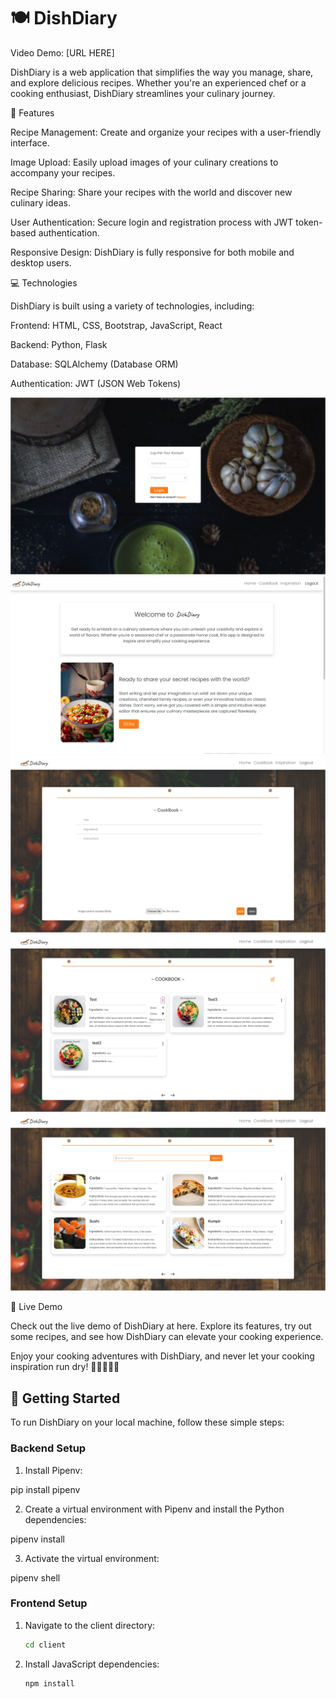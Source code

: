 # 🍽️ DishDiary

Video Demo: [URL HERE]

DishDiary is a web application that simplifies the way you manage, share, and explore delicious recipes. Whether you're an experienced chef or a cooking enthusiast, DishDiary streamlines your culinary journey.

🌟 Features


Recipe Management: Create and organize your recipes with a user-friendly interface.

Image Upload: Easily upload images of your culinary creations to accompany your recipes.

Recipe Sharing: Share your recipes with the world and discover new culinary ideas.

User Authentication: Secure login and registration process with JWT token-based authentication.

Responsive Design: DishDiary is fully responsive for both mobile and desktop users.


💻 Technologies


DishDiary is built using a variety of technologies, including:

Frontend: HTML, CSS, Bootstrap, JavaScript, React

Backend: Python, Flask

Database: SQLAlchemy (Database ORM)

Authentication: JWT (JSON Web Tokens)

<img src="/dish-diary1.png" alt="image-app">
<img src="/dish-diary2.png" alt="image-app">
<img src="/dish-diary3.png" alt="image-app">
<img src="/dish-diary4.png" alt="image-app">
<img src="/dish-diary5.png" alt="image-app">

🚅 Live Demo


Check out the live demo of DishDiary at here. Explore its features, try out some recipes, and see how DishDiary can elevate your cooking experience.

Enjoy your cooking adventures with DishDiary, and never let your cooking inspiration run dry! 🍳🍰🍔🥗🥂


## 🚀 Getting Started


To run DishDiary on your local machine, follow these simple steps:

### Backend Setup

1. Install Pipenv:

pip install pipenv

2. Create a virtual environment with Pipenv and install the Python dependencies:

pipenv install

3. Activate the virtual environment:

pipenv shell

### Frontend Setup

1. Navigate to the client directory:

    ```bash
    cd client
    ```

2. Install JavaScript dependencies:

    ```bash
    npm install
    ```